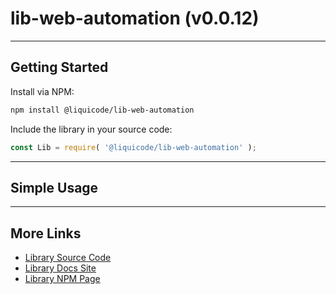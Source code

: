
# lib-web-automation (v0.0.12)


---------------------------------------------------------------------


## Getting Started

Install via NPM:
```bash
npm install @liquicode/lib-web-automation
```

Include the library in your source code:
```javascript
const Lib = require( '@liquicode/lib-web-automation' );
```


---------------------------------------------------------------------


## Simple Usage


---------------------------------------------------------------------


## More Links

- [Library Source Code](https://github.com/liquicode/lib-web-automation)
- [Library Docs Site](http://lib-web-automation.liquicode.com)
- [Library NPM Page](https://www.npmjs.com/package/@liquicode/lib-web-automation)

